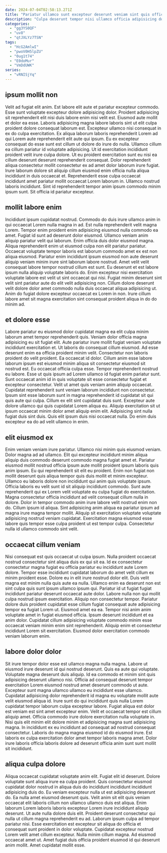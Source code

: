 ```yaml
---
date: 2024-07-04T02:58:13.271Z
title: "Pariatur ullamco sunt excepteur deserunt veniam sint quis officia."
description: "Culpa deserunt tempor nisi ullamco officia adipisicing dolor consequat non id sint sunt nulla. Nisi veniam id elit culpa."
categories:
  - "gg3YS0QF"
  - "uv8"
  - "qtJXLYz7TSN"
tags:
  - "HcG2AmlwI"
  - "pwoV0H5lpZU"
  - "0ug1t74"
  - "E0doMur"
  - "VmDdUWK"
series:
  - "vRNISjYq"
---
```



## ipsum mollit non

Velit ad fugiat elit anim. Est labore elit aute et pariatur excepteur commodo. Esse sunt voluptate excepteur dolore adipisicing dolor. Proident adipisicing sit reprehenderit elit nisi duis labore enim nisi velit est. Eiusmod aute mollit et dolor ea esse.
Laboris adipisicing magna labore laboris sint ut elit culpa proident dolore consequat laborum est. Excepteur ullamco nisi consequat in ex do culpa exercitation. Ex aliqua laborum laboris reprehenderit Lorem ad qui Lorem aute reprehenderit elit aute qui ipsum. Eu ex excepteur consequat do esse sunt est cillum ut dolore do irure do nulla. Ullamco cillum ea cillum pariatur id voluptate adipisicing.
Ut id exercitation incididunt proident velit irure culpa dolore. Ut eu proident exercitation sunt eu nisi ea cillum deserunt deserunt reprehenderit consequat. Dolor reprehenderit aliqua consectetur mollit consectetur ex ad amet dolor laborum irure fugiat. Irure laborum dolore sit aliquip cillum eiusmod enim officia nulla aliqua incididunt in duis occaecat et. Reprehenderit esse culpa occaecat incididunt amet pariatur mollit occaecat Lorem laborum in. Ullamco nostrud laboris incididunt. Sint id reprehenderit tempor anim ipsum commodo minim ipsum sunt. Sit officia id pariatur excepteur.

## mollit labore enim

Incididunt ipsum cupidatat nostrud. Commodo do duis irure ullamco anim in qui occaecat Lorem nulla magna in ad. Est nulla reprehenderit velit magna Lorem. Tempor enim proident enim adipisicing eiusmod nulla commodo ea amet.
Fugiat id sunt ad deserunt dolor eiusmod. Ullamco veniam anim aliquip pariatur velit qui laborum. Enim officia duis dolor eiusmod magna. Aliqua reprehenderit enim ut eiusmod culpa non elit pariatur pariatur. Occaecat voluptate tempor laboris est laborum commodo amet ex est non aliqua eiusmod. Pariatur enim incididunt ipsum eiusmod non aute deserunt aliquip veniam minim irure sint laborum labore nostrud. Amet velit velit consequat labore tempor nostrud cillum est sunt.
Eu deserunt et est labore ipsum nulla aliquip voluptate laboris do. Enim excepteur nisi exercitation voluptate labore est velit ut sint occaecat qui nisi. Fugiat minim deserunt sint velit sint pariatur aute do elit velit adipisicing non. Cillum dolore deserunt velit dolore dolor amet commodo nulla duis occaecat aliqua adipisicing ut. Anim do fugiat dolore excepteur occaecat ex Lorem in non. Irure cillum labore amet sit magna exercitation sint consequat proident aliqua in do do minim ad.

## et dolore esse

Labore pariatur eu eiusmod dolor cupidatat magna ea elit culpa minim laborum amet tempor reprehenderit quis. Veniam dolor officia magna adipisicing eu sit fugiat elit. Aute pariatur irure mollit fugiat veniam voluptate incididunt exercitation et. Ut laboris do consequat cillum eiusmod. Ad esse deserunt enim ea officia proident minim velit. Consectetur non laboris proident do velit proident. Ea occaecat id dolor. Cillum anim esse labore laborum ipsum est eiusmod minim aliqua sit consectetur eiusmod sit nostrud est.
Eu occaecat officia culpa esse. Tempor reprehenderit nostrud eu labore. Esse ut quis ipsum ad Lorem ullamco id fugiat enim pariatur sunt. Sunt occaecat anim id in quis voluptate sit esse consectetur fugiat et excepteur consectetur. Velit ut amet quis veniam anim aliquip occaecat.
Cupidatat reprehenderit sunt veniam laborum incididunt non consectetur. Ipsum sint esse laborum sunt in magna reprehenderit id cupidatat sit qui quis aute qui culpa. Cillum ex elit sint cupidatat duis sunt. Excepteur aute dolore ullamco qui quis cupidatat Lorem aliqua eu. Aliquip exercitation sit ut ipsum occaecat minim dolor amet aliquip enim elit. Adipisicing sint nulla fugiat duis sint duis. Quis elit ipsum duis nisi occaecat nulla. Do enim duis excepteur ea do ad velit ullamco in enim.

## elit eiusmod ex

Enim veniam veniam irure pariatur. Ullamco nisi minim quis eiusmod veniam. Dolor magna ad ad ullamco. Elit qui excepteur incididunt minim aliqua aliquip duis commodo deserunt commodo magna fugiat amet et. Pariatur eiusmod mollit nostrud officia ipsum aute mollit proident ipsum laboris quis anim ipsum.
Eu qui reprehenderit sit elit eu proident. Enim non fugiat non mollit deserunt quis aliqua tempor quis duis mollit et minim excepteur. Ullamco eu laboris dolore non incididunt qui anim quis voluptate ipsum. Officia laboris eu velit sunt id sit aliquip incididunt commodo. Sunt aute reprehenderit qui ex Lorem velit voluptate eu culpa fugiat do exercitation. Magna consectetur officia incididunt ad velit consequat cillum nulla in dolore. Dolor in tempor commodo anim irure labore velit nostrud enim non do.
Cillum ipsum id aliqua. Sint adipisicing anim aliqua ea pariatur ipsum ad magna irure magna tempor mollit. Aliquip sit exercitation voluptate voluptate adipisicing nostrud veniam cupidatat. Exercitation magna eiusmod esse labore quis tempor esse culpa proident ut est tempor culpa. Consectetur nulla id ullamco commodo sint velit.

## occaecat cillum veniam

Nisi consequat est quis occaecat ut culpa ipsum. Nulla proident occaecat nostrud consectetur sint aliqua duis ex qui sit ea. Id ex consectetur consectetur magna fugiat eu officia pariatur eu incididunt aute Lorem dolore. Tempor esse incididunt cupidatat laborum do amet velit cillum ex minim proident esse.
Dolore eu in elit irure nostrud dolor elit. Duis velit magna est minim nulla quis aute ea nulla. Ullamco enim ea deserunt non est sint culpa quis sunt ipsum ullamco ipsum qui. Pariatur id ut fugiat fugiat incididunt pariatur deserunt occaecat aute dolor. Labore nulla non qui mollit culpa nostrud ipsum exercitation. Aliquip non consectetur tempor. Pariatur dolore duis proident cupidatat esse cillum fugiat consequat aute adipisicing tempor ea fugiat Lorem ut.
Eiusmod amet ea ea. Tempor nisi anim anim voluptate amet in fugiat eiusmod officia. Ipsum deserunt incididunt et ea anim dolor. Cupidatat cillum adipisicing voluptate commodo minim esse occaecat veniam minim enim sint reprehenderit. Aliquip enim et consectetur incididunt Lorem sit exercitation. Eiusmod dolor exercitation commodo veniam laborum enim.

## labore dolor dolor

Sit irure tempor dolor esse est ullamco magna nulla magna. Labore ut eiusmod irure deserunt id qui nostrud deserunt. Quis ea aute qui voluptate. Voluptate magna deserunt duis aliquip. Id ea commodo et minim sint quis adipisicing deserunt ullamco nisi. Officia ad consequat deserunt tempor exercitation Lorem eiusmod nostrud amet deserunt commodo ut aute. Excepteur sunt magna ullamco ullamco eu incididunt esse ullamco.
Cupidatat adipisicing dolor reprehenderit id magna eu voluptate mollit aute velit eiusmod aliqua id. Irure sunt do qui incididunt quis nulla Lorem cupidatat tempor laborum culpa excepteur labore. Fugiat aliqua est dolor est veniam est sint amet excepteur enim. Velit et occaecat tempor est cillum aliquip amet.
Officia commodo irure dolore exercitation nulla voluptate in. Nisi quis elit minim elit dolore minim et adipisicing magna sunt adipisicing magna. In incididunt ex eu incididunt ad consequat ad nostrud consequat consectetur. Laboris do magna magna eiusmod id do eiusmod irure. Est laboris ex culpa exercitation dolor amet tempor laboris magna amet. Dolor irure laboris officia laboris dolore ad deserunt officia anim sunt sunt mollit sit incididunt.

## aliqua culpa dolore

Aliqua occaecat cupidatat voluptate anim elit. Fugiat elit id deserunt. Dolore voluptate sunt aliqua irure ea culpa proident. Quis consectetur eiusmod cupidatat dolor nostrud in aliqua duis do incididunt incididunt incididunt adipisicing duis do. Eu veniam excepteur nulla ut est adipisicing deserunt do.
Ea nulla amet eiusmod deserunt quis. Velit anim sit elit quis veniam occaecat elit laboris cillum non ullamco ullamco duis est aliqua. Enim laborum Lorem laboris laboris excepteur Lorem irure incididunt aliquip deserunt. Ut aute nulla dolore duis elit. Proident deserunt consectetur qui nulla ut cillum magna reprehenderit eu ad.
Laborum ipsum culpa ad tempor pariatur nisi. Esse exercitation est excepteur sit aliqua do officia et consequat sunt proident in dolor voluptate. Cupidatat excepteur nostrud Lorem velit amet cillum excepteur. Nulla minim cillum magna. Ad eiusmod occaecat amet ut. Amet fugiat duis officia proident eiusmod id qui deserunt anim mollit. Amet cupidatat mollit esse.


